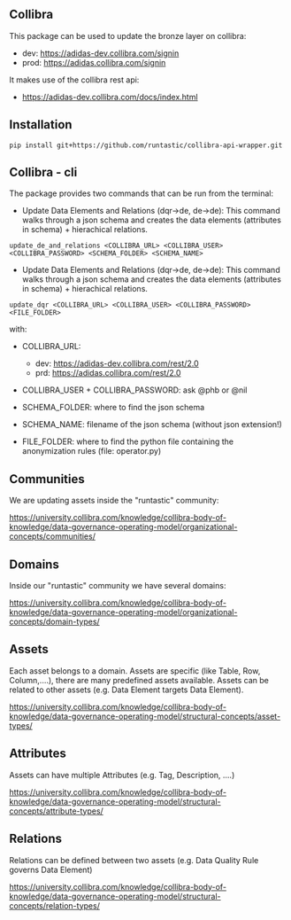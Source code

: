 Collibra
--------
This package can be used to update the bronze layer on collibra:
* dev: https://adidas-dev.collibra.com/signin
* prod: https://adidas.collibra.com/signin

It makes use of the collibra rest api:
* https://adidas-dev.collibra.com/docs/index.html

Installation
------------
```
pip install git+https://github.com/runtastic/collibra-api-wrapper.git
```

Collibra - cli
--------------
The package provides two commands that can be run from the terminal:
* Update Data Elements and Relations (dqr->de, de->de):
This command walks through a json schema and creates the data elements (attributes in schema) + hierachical relations.
```
update_de_and_relations <COLLIBRA_URL> <COLLIBRA_USER> <COLLIBRA_PASSWORD> <SCHEMA_FOLDER> <SCHEMA_NAME>
```

* Update Data Elements and Relations (dqr->de, de->de):
This command walks through a json schema and creates the data elements (attributes in schema) + hierachical relations.
```
update_dqr <COLLIBRA_URL> <COLLIBRA_USER> <COLLIBRA_PASSWORD> <FILE_FOLDER>
```

with:
* COLLIBRA_URL: 
    * dev: https://adidas-dev.collibra.com/rest/2.0
    * prd: https://adidas.collibra.com/rest/2.0
    
* COLLIBRA_USER + COLLIBRA_PASSWORD: ask @phb or @nil

* SCHEMA_FOLDER: where to find the json schema
    
* SCHEMA_NAME: filename of the json schema (without json extension!)

* FILE_FOLDER: where to find the python file containing the anonymization rules (file: operator.py)


Communities
-----------
We are updating assets inside the "runtastic" community:

https://university.collibra.com/knowledge/collibra-body-of-knowledge/data-governance-operating-model/organizational-concepts/communities/

Domains
-------
Inside our "runtastic" community we have several domains:

https://university.collibra.com/knowledge/collibra-body-of-knowledge/data-governance-operating-model/organizational-concepts/domain-types/

Assets
------
Each asset belongs to a domain. Assets are specific (like Table, Row, Column,....), there are many predefined assets available.
Assets can be related to other assets (e.g. Data Element targets Data Element).

https://university.collibra.com/knowledge/collibra-body-of-knowledge/data-governance-operating-model/structural-concepts/asset-types/


Attributes
----------
Assets can have multiple Attributes (e.g. Tag, Description, ....)

https://university.collibra.com/knowledge/collibra-body-of-knowledge/data-governance-operating-model/structural-concepts/attribute-types/

Relations
---------
Relations can be defined between two assets (e.g. Data Quality Rule governs Data Element)

https://university.collibra.com/knowledge/collibra-body-of-knowledge/data-governance-operating-model/structural-concepts/relation-types/